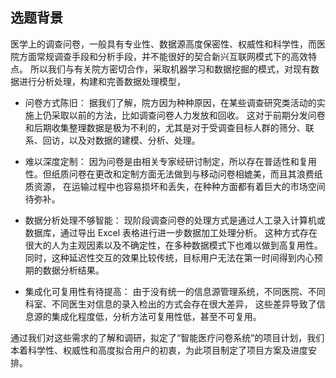 ## 选题背景

医学上的调查问卷，一般具有专业性、数据源高度保密性、权威性和科学性，而医院方面常规调查手段和分析手段，并不能很好的契合新兴互联网模式下的高效特点。
所以我们与有关院方密切合作，采取机器学习和数据挖掘的模式，对现有数据进行分析处理，构建和完善数据处理模型，

 - 问卷方式陈旧：
    据我们了解，院方因为种种原因，在某些调查研究类活动的实施上仍采取以前的方法，比如调查问卷人力发放和回收。
    这对于前期分发问卷和后期收集整理数据是极为不利的，尤其是对于受调查目标人群的筛分、联系、回访，以及对数据的建模、分析、处理。

 - 难以深度定制：
    因为问卷是由相关专家经研讨制定，所以存在普适性和复用性。但纸质问卷在更改和定制方面无法做到与移动问卷相媲美，而且其浪费纸质资源，
    在运输过程中也容易损坏和丢失，在种种方面都有着巨大的市场空间待弥补。

 - 数据分析处理不够智能：
    现阶段调查问卷的处理方式是通过人工录入计算机或数据库，通过导出 Excel 表格进行进一步数据加工处理分析。
    这种方式存在很大的人为主观因素以及不确定性，在多种数据模式下也难以做到高复用性。
    同时，这种延迟性交互的效果比较传统，目标用户无法在第一时间得到内心预期的数据分析结果。

 - 集成化可复用性有待提高：
    由于没有统一的信息源管理系统，不同医院、不同科室、不同医生对信息的录入检出的方式会存在很大差异，
    这些差异导致了信息源的集成化程度低，分析方法可复用性低，甚至不可复用。

通过我们对这些需求的了解和调研，拟定了“智能医疗问卷系统”的项目计划，我们本着科学性、权威性和高度拟合用户的初衷，为此项目制定了项目方案及进度安排。